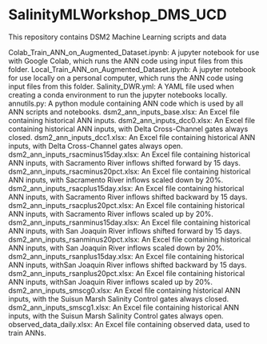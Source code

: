 # SalinityMLWorkshop_DMS_UCD
This repository contains DSM2 Machine Learning scripts and data

Colab_Train_ANN_on_Augmented_Dataset.ipynb: A jupyter notebook for use with Google Colab, which runs the ANN code using input files from this folder.
Local_Train_ANN_on_Augmented_Dataset.ipynb: A jupyter notebook for use locally on a personal computer, which runs the ANN code using input files from this folder.
Salinity_DWR.yml: A YAML file used when creating a conda environment to run the jupyter notebooks locally. 
annutils.py: A python module containing ANN code which is used by all ANN scripts and notebooks.
dsm2_ann_inputs_base.xlsx: An Excel file containing historical ANN inputs. 
dsm2_ann_inputs_dcc0.xlsx: An Excel file containing historical ANN inputs, with Delta Cross-Channel gates always closed. 
dsm2_ann_inputs_dcc1.xlsx: An Excel file containing historical ANN inputs, with Delta Cross-Channel gates always open. 
dsm2_ann_inputs_rsacminus15day.xlsx: An Excel file containing historical ANN inputs, with Sacramento River inflows shifted forward by 15 days.
dsm2_ann_inputs_rsacminus20pct.xlsx: An Excel file containing historical ANN inputs, with Sacramento River inflows scaled down by 20%.
dsm2_ann_inputs_rsacplus15day.xlsx: An Excel file containing historical ANN inputs, with Sacramento River inflows shifted backward by 15 days.
dsm2_ann_inputs_rsacplus20pct.xlsx: An Excel file containing historical ANN inputs, with Sacramento River inflows scaled up by 20%.
dsm2_ann_inputs_rsanminus15day.xlsx: An Excel file containing historical ANN inputs, with San Joaquin River inflows shifted forward by 15 days.
dsm2_ann_inputs_rsanminus20pct.xlsx: An Excel file containing historical ANN inputs, with San Joaquin River inflows scaled down by 20%.
dsm2_ann_inputs_rsanplus15day.xlsx: An Excel file containing historical ANN inputs, withSan Joaquin River inflows shifted backward by 15 days. 
dsm2_ann_inputs_rsanplus20pct.xlsx: An Excel file containing historical ANN inputs, withSan Joaquin River inflows scaled up by 20%.
dsm2_ann_inputs_smscg0.xlsx: An Excel file containing historical ANN inputs, with the Suisun Marsh Salinity Control gates always closed. 
dsm2_ann_inputs_smscg1.xlsx: An Excel file containing historical ANN inputs, with the Suisun Marsh Salinity Control gates always open.
observed_data_daily.xlsx: An Excel file containing observed data, used to train ANNs.
